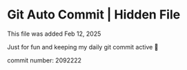 # Git Auto Commit | Hidden File

This file was added Feb 12, 2025

Just for fun and keeping my daily git commit active 🤪

commit number: 2092222
